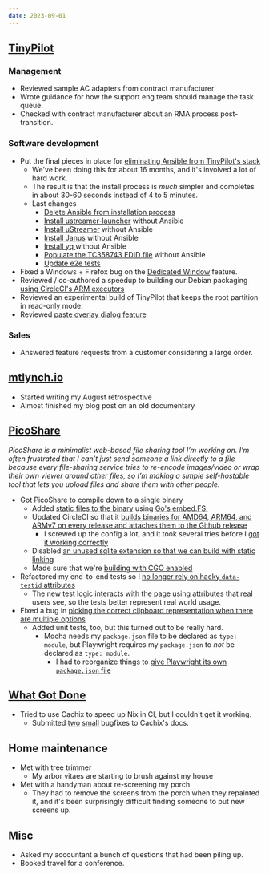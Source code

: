 ```yaml
---
date: 2023-09-01
---
```


## [TinyPilot](https://tinypilotkvm.com)

### Management

- Reviewed sample AC adapters from contract manufacturer
- Wrote guidance for how the support eng team should manage the task queue.
- Checked with contract manufacturer about an RMA process post-transition.

### Software development

- Put the final pieces in place for [eliminating Ansible from TinyPilot's stack](https://github.com/tiny-pilot/tinypilot/issues/1596)
  - We've been doing this for about 16 months, and it's involved a lot of hard work.
  - The result is that the install process is _much_ simpler and completes in about 30-60 seconds instead of 4 to 5 minutes.
  - Last changes
    - [Delete Ansible from installation process](https://github.com/tiny-pilot/tinypilot/pull/1604)
    - [Install ustreamer-launcher](https://github.com/tiny-pilot/tinypilot/pull/1592) without Ansible
    - [Install uStreamer](https://github.com/tiny-pilot/tinypilot/pull/1606) without Ansible
    - [Install Janus](https://github.com/tiny-pilot/tinypilot/pull/1605) without Ansible
    - [Install yq ](https://github.com/tiny-pilot/tinypilot/pull/1608) without Ansible
    - [Populate the TC358743 EDID file](https://github.com/tiny-pilot/tinypilot/pull/1616) without Ansible
    - [Update e2e tests](https://github.com/tiny-pilot/tinypilot/pull/1614)
- Fixed a Windows + Firefox bug on the [Dedicated Window](https://github.com/tiny-pilot/tinypilot/pull/1610) feature.
- Reviewed / co-authored a speedup to building our Debian packaging [using CircleCI's ARM executors](https://github.com/tiny-pilot/tinypilot/pull/1588)
- Reviewed an experimental build of TinyPilot that keeps the root partition in read-only mode.
- Reviewed [paste overlay dialog feature](https://github.com/tiny-pilot/tinypilot/pull/1603)

### Sales

- Answered feature requests from a customer considering a large order.

## [mtlynch.io](https://mtlynch.io)

- Started writing my August retrospective
- Almost finished my blog post on an old documentary

## [PicoShare](https://pico.rocks)

_PicoShare is a minimalist web-based file sharing tool I’m working on. I’m often frustrated that I can’t just send someone a link directly to a file because every file-sharing service tries to re-encode images/video or wrap their own viewer around other files, so I’m making a simple self-hostable tool that lets you upload files and share them with other people._

- Got PicoShare to compile down to a single binary
  - Added [static files to the binary](https://github.com/mtlynch/picoshare/pull/452) using [Go's embed.FS.](https://pkg.go.dev/embed)
  - Updated CircleCI so that it [builds binaries for AMD64, ARM64, and ARMv7 on every release and attaches them to the Github release](https://github.com/mtlynch/picoshare/pull/457)
    - I screwed up the config a lot, and it took several tries before I [got it working correctly](https://github.com/mtlynch/picoshare/blob/aae602dd3c723d4c4e92a24a03635b34e86af0e7/.circleci/config.yml#L108-L200)
  - Disabled [an unused sqlite extension so that we can build with static linking](https://github.com/mtlynch/picoshare/pull/455/files)
  - Made sure that we're [building with CGO enabled](https://github.com/mtlynch/picoshare/pull/458)
- Refactored my end-to-end tests so I [no longer rely on hacky `data-testid` attributes](https://github.com/mtlynch/picoshare/pull/469)
  - The new test logic interacts with the page using attributes that real users see, so the tests better represent real world usage.
- Fixed a bug in [picking the correct clipboard representation when there are multiple options](https://github.com/mtlynch/picoshare/pull/460)
  - Added unit tests, too, but this turned out to be really hard.
    - Mocha needs my `package.json` file to be declared as `type: module`, but Playwright requires my `package.json` to _not_ be declared as `type: module`.
      - I had to reorganize things to [give Playwright its own `package.json` file](https://github.com/mtlynch/picoshare/pull/461)

## [What Got Done](https://whatgotdone.com)

- Tried to use Cachix to speed up Nix in CI, but I couldn't get it working.
  - Submitted [two](https://github.com/cachix/docs.cachix.org/pull/109) [small](https://github.com/cachix/docs.cachix.org/pull/108) bugfixes to Cachix's docs.

## Home maintenance

- Met with tree trimmer
  - My arbor vitaes are starting to brush against my house
- Met with a handyman about re-screening my porch
  - They had to remove the screens from the porch when they repainted it, and it's been surprisingly difficult finding someone to put new screens up.

## Misc

- Asked my accountant a bunch of questions that had been piling up.
- Booked travel for a conference.
